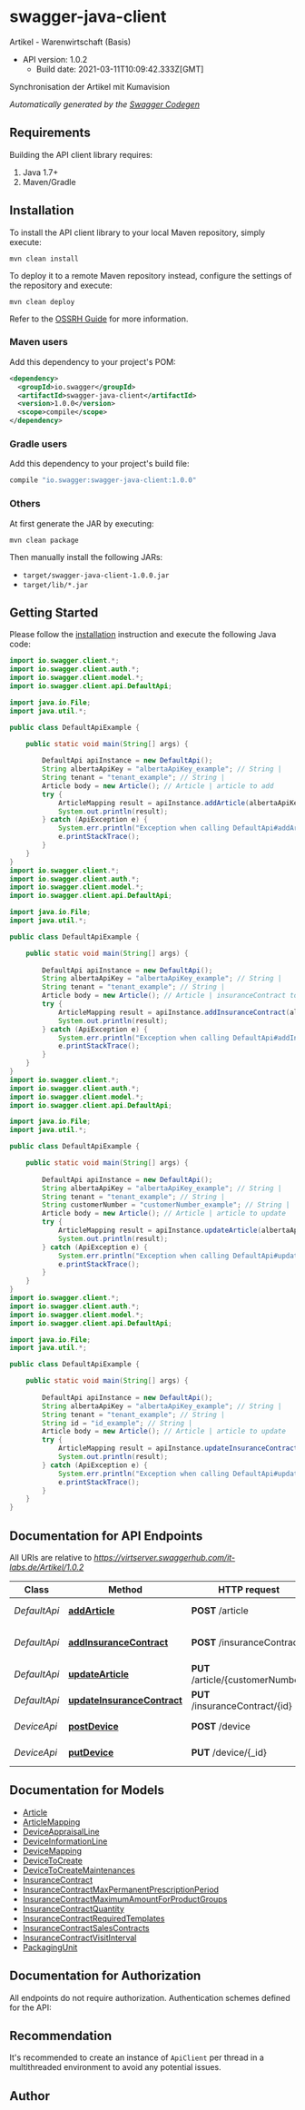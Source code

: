 # swagger-java-client

Artikel - Warenwirtschaft (Basis)
- API version: 1.0.2
  - Build date: 2021-03-11T10:09:42.333Z[GMT]

Synchronisation der Artikel mit Kumavision


*Automatically generated by the [Swagger Codegen](https://github.com/swagger-api/swagger-codegen)*


## Requirements

Building the API client library requires:
1. Java 1.7+
2. Maven/Gradle

## Installation

To install the API client library to your local Maven repository, simply execute:

```shell
mvn clean install
```

To deploy it to a remote Maven repository instead, configure the settings of the repository and execute:

```shell
mvn clean deploy
```

Refer to the [OSSRH Guide](http://central.sonatype.org/pages/ossrh-guide.html) for more information.

### Maven users

Add this dependency to your project's POM:

```xml
<dependency>
  <groupId>io.swagger</groupId>
  <artifactId>swagger-java-client</artifactId>
  <version>1.0.0</version>
  <scope>compile</scope>
</dependency>
```

### Gradle users

Add this dependency to your project's build file:

```groovy
compile "io.swagger:swagger-java-client:1.0.0"
```

### Others

At first generate the JAR by executing:

```shell
mvn clean package
```

Then manually install the following JARs:

* `target/swagger-java-client-1.0.0.jar`
* `target/lib/*.jar`

## Getting Started

Please follow the [installation](#installation) instruction and execute the following Java code:

```java
import io.swagger.client.*;
import io.swagger.client.auth.*;
import io.swagger.client.model.*;
import io.swagger.client.api.DefaultApi;

import java.io.File;
import java.util.*;

public class DefaultApiExample {

    public static void main(String[] args) {
        
        DefaultApi apiInstance = new DefaultApi();
        String albertaApiKey = "albertaApiKey_example"; // String | 
        String tenant = "tenant_example"; // String | 
        Article body = new Article(); // Article | article to add
        try {
            ArticleMapping result = apiInstance.addArticle(albertaApiKey, tenant, body);
            System.out.println(result);
        } catch (ApiException e) {
            System.err.println("Exception when calling DefaultApi#addArticle");
            e.printStackTrace();
        }
    }
}
import io.swagger.client.*;
import io.swagger.client.auth.*;
import io.swagger.client.model.*;
import io.swagger.client.api.DefaultApi;

import java.io.File;
import java.util.*;

public class DefaultApiExample {

    public static void main(String[] args) {
        
        DefaultApi apiInstance = new DefaultApi();
        String albertaApiKey = "albertaApiKey_example"; // String | 
        String tenant = "tenant_example"; // String | 
        Article body = new Article(); // Article | insuranceContract to add
        try {
            ArticleMapping result = apiInstance.addInsuranceContract(albertaApiKey, tenant, body);
            System.out.println(result);
        } catch (ApiException e) {
            System.err.println("Exception when calling DefaultApi#addInsuranceContract");
            e.printStackTrace();
        }
    }
}
import io.swagger.client.*;
import io.swagger.client.auth.*;
import io.swagger.client.model.*;
import io.swagger.client.api.DefaultApi;

import java.io.File;
import java.util.*;

public class DefaultApiExample {

    public static void main(String[] args) {
        
        DefaultApi apiInstance = new DefaultApi();
        String albertaApiKey = "albertaApiKey_example"; // String | 
        String tenant = "tenant_example"; // String | 
        String customerNumber = "customerNumber_example"; // String | 
        Article body = new Article(); // Article | article to update
        try {
            ArticleMapping result = apiInstance.updateArticle(albertaApiKey, tenant, customerNumber, body);
            System.out.println(result);
        } catch (ApiException e) {
            System.err.println("Exception when calling DefaultApi#updateArticle");
            e.printStackTrace();
        }
    }
}
import io.swagger.client.*;
import io.swagger.client.auth.*;
import io.swagger.client.model.*;
import io.swagger.client.api.DefaultApi;

import java.io.File;
import java.util.*;

public class DefaultApiExample {

    public static void main(String[] args) {
        
        DefaultApi apiInstance = new DefaultApi();
        String albertaApiKey = "albertaApiKey_example"; // String | 
        String tenant = "tenant_example"; // String | 
        String id = "id_example"; // String | 
        Article body = new Article(); // Article | article to update
        try {
            ArticleMapping result = apiInstance.updateInsuranceContract(albertaApiKey, tenant, id, body);
            System.out.println(result);
        } catch (ApiException e) {
            System.err.println("Exception when calling DefaultApi#updateInsuranceContract");
            e.printStackTrace();
        }
    }
}
```

## Documentation for API Endpoints

All URIs are relative to *https://virtserver.swaggerhub.com/it-labs.de/Artikel/1.0.2*

Class | Method | HTTP request | Description
------------ | ------------- | ------------- | -------------
*DefaultApi* | [**addArticle**](docs/DefaultApi.md#addArticle) | **POST** /article | neuen Artikel in Alberta anlegen
*DefaultApi* | [**addInsuranceContract**](docs/DefaultApi.md#addInsuranceContract) | **POST** /insuranceContract | neuen Krankenkassenvertrag in Alberta anlegen
*DefaultApi* | [**updateArticle**](docs/DefaultApi.md#updateArticle) | **PUT** /article/{customerNumber} | Artikel in Alberta ändern
*DefaultApi* | [**updateInsuranceContract**](docs/DefaultApi.md#updateInsuranceContract) | **PUT** /insuranceContract/{id} | Krankenkassenvertrag in Alberta ändern
*DeviceApi* | [**postDevice**](docs/DeviceApi.md#postDevice) | **POST** /device | Gerätedaten nach Alberta übertragen
*DeviceApi* | [**putDevice**](docs/DeviceApi.md#putDevice) | **PUT** /device/{_id} | Gerätedaten in Alberta ändern

## Documentation for Models

 - [Article](docs/Article.md)
 - [ArticleMapping](docs/ArticleMapping.md)
 - [DeviceAppraisalLine](docs/DeviceAppraisalLine.md)
 - [DeviceInformationLine](docs/DeviceInformationLine.md)
 - [DeviceMapping](docs/DeviceMapping.md)
 - [DeviceToCreate](docs/DeviceToCreate.md)
 - [DeviceToCreateMaintenances](docs/DeviceToCreateMaintenances.md)
 - [InsuranceContract](docs/InsuranceContract.md)
 - [InsuranceContractMaxPermanentPrescriptionPeriod](docs/InsuranceContractMaxPermanentPrescriptionPeriod.md)
 - [InsuranceContractMaximumAmountForProductGroups](docs/InsuranceContractMaximumAmountForProductGroups.md)
 - [InsuranceContractQuantity](docs/InsuranceContractQuantity.md)
 - [InsuranceContractRequiredTemplates](docs/InsuranceContractRequiredTemplates.md)
 - [InsuranceContractSalesContracts](docs/InsuranceContractSalesContracts.md)
 - [InsuranceContractVisitInterval](docs/InsuranceContractVisitInterval.md)
 - [PackagingUnit](docs/PackagingUnit.md)

## Documentation for Authorization

All endpoints do not require authorization.
Authentication schemes defined for the API:

## Recommendation

It's recommended to create an instance of `ApiClient` per thread in a multithreaded environment to avoid any potential issues.

## Author


